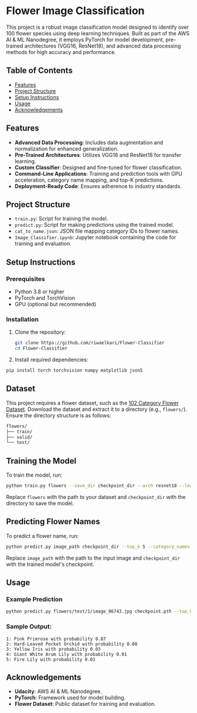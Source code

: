 # Flower Image Classification

This project is a robust image classification model designed to identify over 100 flower species using deep learning techniques. Built as part of the AWS AI & ML Nanodegree, it employs PyTorch for model development, pre-trained architectures (VGG16, ResNet18), and advanced data processing methods for high accuracy and performance.

## Table of Contents
- [Features](#features)
- [Project Structure](#project-structure)
- [Setup Instructions](#setup-instructions)
- [Usage](#usage)
- [Acknowledgements](#acknowledgements)

## Features
- **Advanced Data Processing**: Includes data augmentation and normalization for enhanced generalization.
- **Pre-Trained Architectures**: Utilizes VGG16 and ResNet18 for transfer learning.
- **Custom Classifier**: Designed and fine-tuned for flower classification.
- **Command-Line Applications**: Training and prediction tools with GPU acceleration, category name mapping, and top-K predictions.
- **Deployment-Ready Code**: Ensures adherence to industry standards.

## Project Structure
- `train.py`: Script for training the model.
- `predict.py`: Script for making predictions using the trained model.
- `cat_to_name.json`: JSON file mapping category IDs to flower names.
- `Image_Classifier.ipynb`: Jupyter notebook containing the code for training and evaluation.

## Setup Instructions
### Prerequisites
- Python 3.8 or higher
- PyTorch and TorchVision
- GPU (optional but recommended)

### Installation
1. Clone the repository:
   ```bash
   git clone https://github.com/riwaelkari/Flower-Classifier
   cd Flower-Classifier
   ``` 

2. Install required dependencies:
```bash
pip install torch torchvision numpy matplotlib json5
```

## Dataset

This project requires a flower dataset, such as the [102 Category Flower Dataset](https://www.robots.ox.ac.uk/~vgg/data/flowers/102/). Download the dataset and extract it to a directory (e.g., `flowers/`). Ensure the directory structure is as follows:

```bash
flowers/
├── train/
├── valid/
└── test/
```

## Training the Model

To train the model, run:

```bash
python train.py flowers --save_dir checkpoint_dir --arch resnet18 --learning_rate 0.001 --epochs 20 --gpu
```

Replace `flowers` with the path to your dataset and `checkpoint_dir` with the directory to save the model.

## Predicting Flower Names

To predict a flower name, run:

```bash
python predict.py image_path checkpoint_dir --top_k 5 --category_names cat_to_name.json --gpu
```

Replace `image_path` with the path to the input image and `checkpoint_dir` with the trained model's checkpoint.

## Usage

### Example Prediction

```bash
python predict.py flowers/test/1/image_06743.jpg checkpoint.pth --top_k 5 --category_names cat_to_name.json --gpu
```

### Sample Output:

```plaintext
1: Pink Primrose with probability 0.87
2: Hard-Leaved Pocket Orchid with probability 0.08
3: Yellow Iris with probability 0.03
4: Giant White Arum Lily with probability 0.01
5: Fire Lily with probability 0.01
```

## Acknowledgements

- **Udacity**: AWS AI & ML Nanodegree.
- **PyTorch**: Framework used for model building.
- **Flower Dataset**: Public dataset for training and evaluation.
